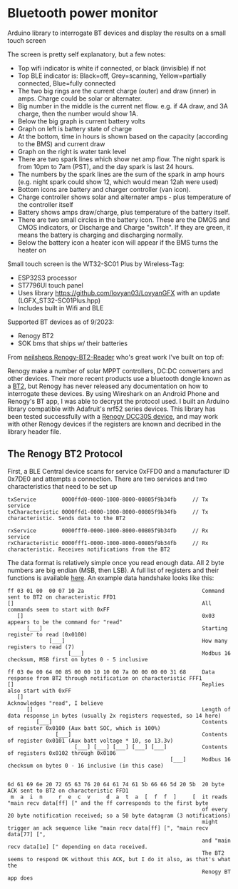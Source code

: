 # Bluetooth power monitor
Arduino library to interrogate BT devices and display the results on a small touch screen

The screen is pretty self explanatory, but a few notes:
- Top wifi indicator is white if connected, or black (invisible) if not
- Top BLE indicator is:  Black=off, Grey=scanning, Yellow=partially connected, Blue=fully connected
- The two big rings are the current charge (outer) and draw (inner) in amps.  Charge could be solar or alternater.
- Big number in the middle is the current net flow.  e.g. if 4A draw, and 3A charge, then the number would show 1A.
- Below the big graph is current battery volts
- Graph on left is battery state of charge
- At the bottom, time in hours is shown based on the capacity (according to the BMS) and current draw
- Graph on the right is water tank level
- There are two spark lines which show net amp flow.  The night spark is from 10pm to 7am (PST), and the day spark is last 24 hours.
- The numbers by the spark lines are the sum of the spark in amp hours  (e.g. night spark could show 12, which would mean 12ah were used)
- Bottom icons are battery and charger controller (van icon).
- Charge controller shows solar and alternater amps - plus temperature of the controller itself
- Battery shows amps draw/charge, plus temperature of the battery itself.
- There are two small circles in the battery icon.  These are the DMOS and CMOS indicators, or Discharge and Charge "switch".  If they are green, it means the battery is charging and discharging normally.
- Below the battery icon a heater icon will appear if the BMS turns the heater on

Small touch screen is the WT32-SC01 Plus by Wireless-Tag:
- ESP32S3 processor
- ST7796UI touch panel
- Uses library https://github.com/lovyan03/LovyanGFX with an update (LGFX_ST32-SC01Plus.hpp)
- Includes built in Wifi and BLE

Supported BT devices as of 9/2023:
- Renogy BT2
- SOK bms that ships w/ their batteries

From [neilsheps Renogy-BT2-Reader](https://github.com/neilsheps/Renogy-BT2-Reader/tree/main) who's great work I've built on top of:

Renogy make a number of solar MPPT controllers, DC:DC converters and other devices.   Their more recent products use a bluetooth dongle known as a [BT2](https://www.renogy.com/bt-2-bluetooth-module/), but Renogy has never released any documentation on how to interrogate these devices.  By using Wireshark on an Android Phone and Renogy's BT app, I was able to decrypt the protocol used.  I built an Arduino library compatible with Adafruit's nrf52 series devices.  This library has been tested successfully with a [Renogy DCC30S device](https://www.renogy.com/dcc30s-12v-30a-dual-input-dc-dc-on-board-battery-charger-with-mppt/), and may work with other Renogy devices if the registers are known and decribed in the library header file.

## The Renogy BT2 Protocol

First, a BLE Central device scans for service 0xFFD0 and a manufacturer ID 0x7DE0 and attempts a connection.   There are two services and two characteristics that need to be set up
```
txService        0000ffd0-0000-1000-8000-00805f9b34fb     // Tx service
txCharacteristic 0000ffd1-0000-1000-8000-00805f9b34fb     // Tx characteristic. Sends data to the BT2

rxService        0000fff0-0000-1000-8000-00805f9b34fb     // Rx service
rxCharacteristic 0000fff1-0000-1000-8000-00805f9b34fb     // Rx characteristic. Receives notifications from the BT2
```
The data format is relatively simple once you read enough data.  All 2 byte numbers are big endian (MSB, then LSB).  A full list of registers and their functions is available [here](/resources).  An example data handshake looks like this:
```
ff 03 01 00  00 07 10 2a                                     Command sent to BT2 on characteristic FFD1
[]                                                           All commands seem to start with 0xFF
   []                                                        0x03 appears to be the command for "read"
      [___]                                                  Starting register to read (0x0100)
             [___]                                           How many registers to read (7)
                   [___]                                     Modbus 16 checksum, MSB first on bytes 0 - 5 inclusive

ff 03 0e 00 64 00 85 00 00 10 10 00 7a 00 00 00 00 31 68     Data response from BT2 through notification on characteristic FFF1
[]                                                           Replies also start with 0xFF
   []                                                        Acknowledges "read", I believe
      []                                                     Length of data response in bytes (usually 2x registers requested, so 14 here)
         [___]                                               Contents of register 0x0100 (Aux batt SOC, which is 100%)
               [___]                                         Contents of register 0x0101 (Aux batt voltage * 10, so 13.3v)
                     [___] [___] [___] [___] [___]           Contents of registers 0x0102 through 0x0106
                                                   [___]     Modbus 16 checksum on bytes 0 - 16 inclusive (in this case)


6d 61 69 6e 20 72 65 63 76 20 64 61 74 61 5b 66 66 5d 20 5b  20 byte ACK sent to BT2 on characteristic FFD1
 m  a  i  n     r  e  c  v     d  a  t  a  [  f  f  ]     [  it reads "main recv data[ff] [" and the ff corresponds to the first byte
                                                             of every 20 byte notification received; so a 50 byte datagram (3 notifications)
                                                             might trigger an ack sequence like "main recv data[ff] [", "main recv data[77] [",
                                                             and "main recv data[1e] [" depending on data received.  
                                                             The BT2 seems to respond OK without this ACK, but I do it also, as that's what the
                                                             Renogy BT app does
```